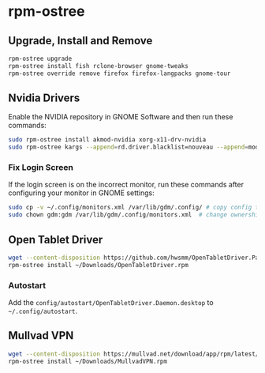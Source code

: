 # rpm-ostree

## Upgrade, Install and Remove

```bash
rpm-ostree upgrade
rpm-ostree install fish rclone-browser gnome-tweaks
rpm-ostree override remove firefox firefox-langpacks gnome-tour
```

## Nvidia Drivers

Enable the NVIDIA repository in GNOME Software and then run these commands:

```bash
sudo rpm-ostree install akmod-nvidia xorg-x11-drv-nvidia
sudo rpm-ostree kargs --append=rd.driver.blacklist=nouveau --append=modprobe.blacklist=nouveau --append=nvidia-drm.modeset=1 # this might not be needed at some point when silverblue will support the standard way to specify this.`
```

### Fix Login Screen

If the login screen is on the incorrect monitor, run these commands after configuring your monitor in GNOME settings:

```bash
sudo cp -v ~/.config/monitors.xml /var/lib/gdm/.config/ # copy config to gdm
sudo chown gdm:gdm /var/lib/gdm/.config/monitors.xml  # change ownership to gdm user
```

## Open Tablet Driver

```bash
wget --content-disposition https://github.com/hwsmm/OpenTabletDriver.Packaging/releases/download/test/OpenTabletDriver.rpm -O ~/Downloads/OpenTabletDriver.rpm
rpm-ostree install ~/Downloads/OpenTabletDriver.rpm
```

### Autostart

Add the `config/autostart/OpenTabletDriver.Daemon.desktop` to `~/.config/autostart`.

## Mullvad VPN

```bash
wget --content-disposition https://mullvad.net/download/app/rpm/latest/ -O ~/Downloads/MullvadVPN.rpm
rpm-ostree install ~/Downloads/MullvadVPN.rpm
```

